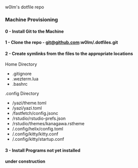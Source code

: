 w0lm's dotfile repo


### Machine Provisioning

#### 0 - Install Git to the Machine


#### 1 - Clone the repo - git@github.com:w0lm/.dotfiles.git


#### 2 - Create symlinks from the files to the appropriate locations
Home Directory
- .gitignore
- .wezterm.lua
- .bashrc

.config Directory
- /yazi/theme.toml
- /yazi/yazi.toml
- /fastfetch/config.jsonc
- /rstudio/rstudio-prefs.json
- /rstudio/themes/kanagawa.rstheme
- /.config/helix/config.toml
- /.config/kitty/kitty.conf
- /.config/kitty/startup.conf


#### 3 - Install Programs not yet installed

 **under construction**
